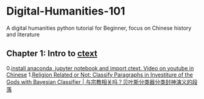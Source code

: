 Digital-Humanities-101
=======

A digital humanities python tutorial for Beginner, focus on Chinese history and literature

## Chapter 1: Intro to [ctext](https://ctext.org/)

0.[install anaconda, jupyter notebook and import ctext. Video on youtube in Chinese](https://www.bilibili.com/video/av41387877)
1.[Religion Related or Not: Classify Paragraphs in Investiture of the Gods with Bayesian Classifier | 与宗教相关吗？贝叶斯分类器分类封神演义的段落](ctext/ctext_Bayesian_Classifier.ipynb)
